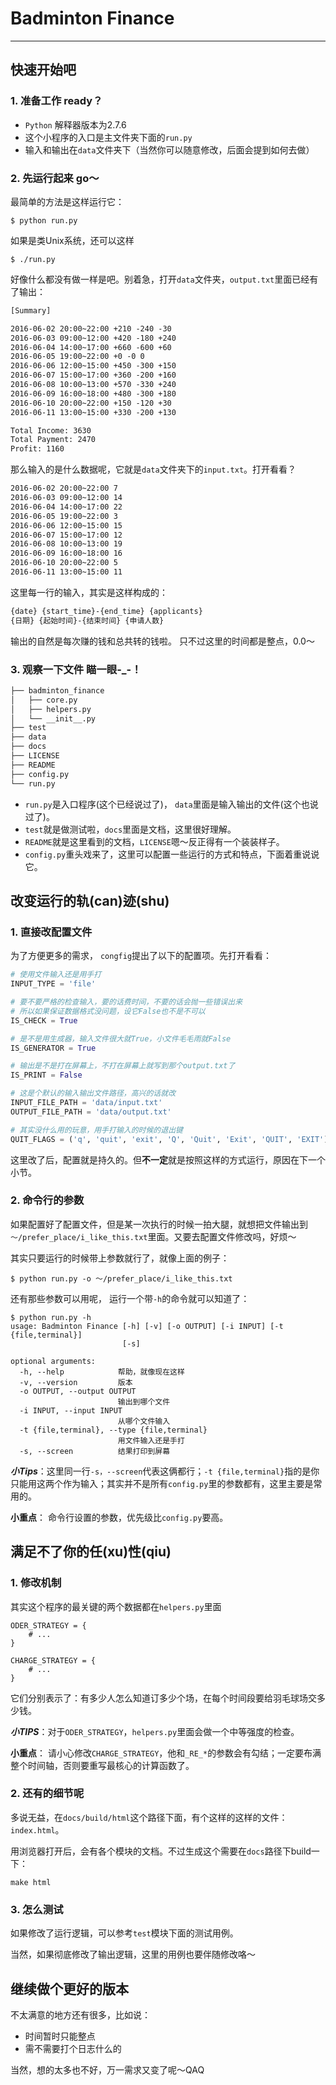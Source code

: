 # Badminton Finance
---

快速开始吧
--------------------------------------------------

### 1. 准备工作 ready？

- ```Python``` 解释器版本为2.7.6
- 这个小程序的入口是主文件夹下面的```run.py```
- 输入和输出在```data```文件夹下（当然你可以随意修改，后面会提到如何去做）

### 2. 先运行起来 go～

最简单的方法是这样运行它：
```shell
$ python run.py
```
如果是类Unix系统，还可以这样
```shell
$ ./run.py
```
好像什么都没有做一样是吧。别着急，打开```data```文件夹，```output.txt```里面已经有了输出：
```txt
[Summary]

2016-06-02 20:00~22:00 +210 -240 -30
2016-06-03 09:00~12:00 +420 -180 +240
2016-06-04 14:00~17:00 +660 -600 +60
2016-06-05 19:00~22:00 +0 -0 0
2016-06-06 12:00~15:00 +450 -300 +150
2016-06-07 15:00~17:00 +360 -200 +160
2016-06-08 10:00~13:00 +570 -330 +240
2016-06-09 16:00~18:00 +480 -300 +180
2016-06-10 20:00~22:00 +150 -120 +30
2016-06-11 13:00~15:00 +330 -200 +130

Total Income: 3630
Total Payment: 2470
Profit: 1160
```
那么输入的是什么数据呢，它就是```data```文件夹下的```input.txt```。打开看看？
```txt
2016-06-02 20:00~22:00 7
2016-06-03 09:00~12:00 14
2016-06-04 14:00~17:00 22
2016-06-05 19:00~22:00 3
2016-06-06 12:00~15:00 15
2016-06-07 15:00~17:00 12
2016-06-08 10:00~13:00 19
2016-06-09 16:00~18:00 16
2016-06-10 20:00~22:00 5
2016-06-11 13:00~15:00 11
```
这里每一行的输入，其实是这样构成的：
```txt
{date} {start_time}-{end_time} {applicants}
{日期} {起始时间}-{结束时间} {申请人数}
```
输出的自然是每次赚的钱和总共转的钱啦。
只不过这里的时间都是整点，0.0～

### 3. 观察一下文件 瞄一眼-_-！
```txt
├── badminton_finance
│   ├── core.py
│   ├── helpers.py
│   └── __init__.py
├── test
├── data
├── docs
├── LICENSE
├── README
├── config.py
└── run.py
```

- ```run.py```是入口程序(这个已经说过了)， ```data```里面是输入输出的文件(这个也说过了)。
- ```test```就是做测试啦，```docs```里面是文档，这里很好理解。
- ```README```就是这里看到的文档，```LICENSE```嗯～反正得有一个装装样子。
-  ```config.py```重头戏来了，这里可以配置一些运行的方式和特点，下面着重说说它。


改变运行的轨(can)迹(shu)
--------------------------------------------------
### 1. 直接改配置文件

为了方便更多的需求， ```congfig```提出了以下的配置项。先打开看看：
```python
# 使用文件输入还是用手打
INPUT_TYPE = 'file'

# 要不要严格的检查输入，要的话费时间，不要的话会抛一些错误出来
# 所以如果保证数据格式没问题，设它False也不是不可以
IS_CHECK = True

# 是不是用生成器，输入文件很大就True，小文件毛毛雨就False
IS_GENERATOR = True

# 输出是不是打在屏幕上，不打在屏幕上就写到那个output.txt了
IS_PRINT = False

# 这是个默认的输入输出文件路径，高兴的话就改
INPUT_FILE_PATH = 'data/input.txt'
OUTPUT_FILE_PATH = 'data/output.txt'

# 其实没什么用的玩意，用手打输入的时候的退出键
QUIT_FLAGS = ('q', 'quit', 'exit', 'Q', 'Quit', 'Exit', 'QUIT', 'EXIT')
```
这里改了后，配置就是持久的。但**不一定**就是按照这样的方式运行，原因在下一个小节。

### 2. 命令行的参数

如果配置好了配置文件，但是某一次执行的时候一拍大腿，就想把文件输出到```～/prefer_place/i_like_this.txt```里面。又要去配置文件修改吗，好烦～

其实只要运行的时候带上参数就行了，就像上面的例子：
```shell
$ python run.py -o ～/prefer_place/i_like_this.txt
```
还有那些参数可以用呢， 运行一个带```-h```的命令就可以知道了：
```shell
$ python run.py -h
usage: Badminton Finance [-h] [-v] [-o OUTPUT] [-i INPUT] [-t {file,terminal}]
                         [-s]

optional arguments:
  -h, --help            帮助，就像现在这样
  -v, --version         版本
  -o OUTPUT, --output OUTPUT
                        输出到哪个文件
  -i INPUT, --input INPUT
                        从哪个文件输入
  -t {file,terminal}, --type {file,terminal}
                        用文件输入还是手打
  -s, --screen          结果打印到屏幕
```
***小Tips***：这里同一行```-s，--screen```代表这俩都行；```-t {file,terminal}```指的是你只能用这两个作为输入；其实并不是所有```config.py```里的参数都有，这里主要是常用的。

**小重点**： 命令行设置的参数，优先级比```config.py```要高。

满足不了你的任(xu)性(qiu)
--------------------------------------------------

### 1. 修改机制
其实这个程序的最关键的两个数据都在```helpers.py```里面
```
ODER_STRATEGY = {
    # ...
}

CHARGE_STRATEGY = {
    # ...
}
```

它们分别表示了：有多少人怎么知道订多少个场，在每个时间段要给羽毛球场交多少钱。

***小TIPS***：对于```ODER_STRATEGY```，```helpers.py```里面会做一个中等强度的检查。

**小重点**： 请小心修改```CHARGE_STRATEGY```，他和```_RE_*```的参数会有勾结；一定要布满整个时间轴，否则要重写最核心的计算函数了。

### 2. 还有的细节呢

多说无益，在```docs/build/html```这个路径下面，有个这样的这样的文件：```index.html```。

用浏览器打开后，会有各个模块的文档。不过生成这个需要在```docs```路径下build一下：
```shell
make html
```

### 3. 怎么测试

如果修改了运行逻辑，可以参考```test```模块下面的测试用例。

当然，如果彻底修改了输出逻辑，这里的用例也要伴随修改咯～

继续做个更好的版本
--------------------------------------------------

不太满意的地方还有很多，比如说：

- 时间暂时只能整点
- 需不需要打个日志什么的

当然，想的太多也不好，万一需求又变了呢～QAQ
